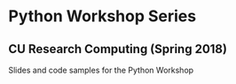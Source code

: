 # Python Workshop Series
## CU Research Computing (Spring 2018)
Slides and code samples for the Python Workshop
